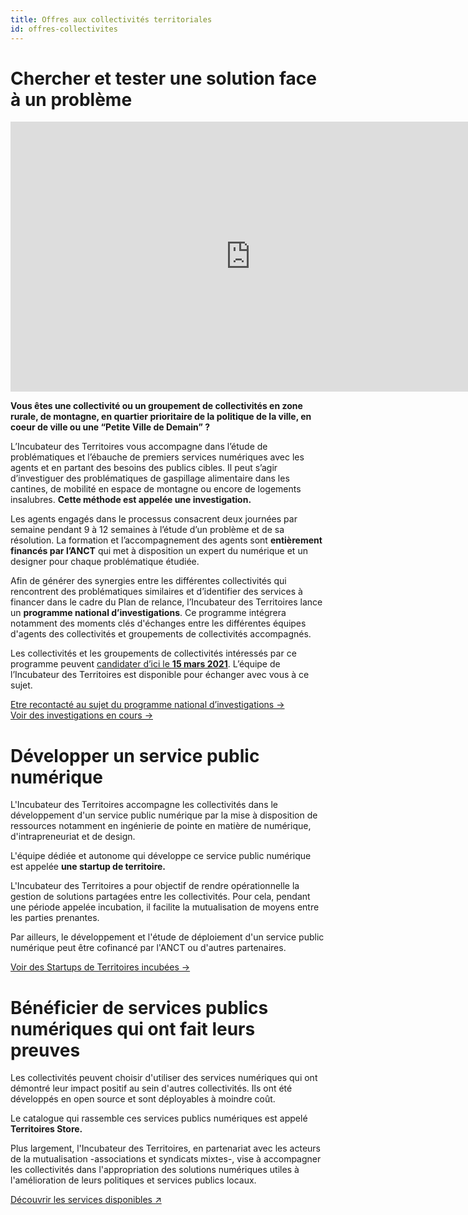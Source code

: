 ```yaml
---
title: Offres aux collectivités territoriales
id: offres-collectivites
---
```


# Chercher et tester une solution face à un problème

<iframe class="mx-auto my-8" width="768" height="432" src="https://www.youtube.com/embed/MSmI_R0MC0M" frameborder="0" allow="accelerometer; autoplay; clipboard-write; encrypted-media; gyroscope; picture-in-picture" allowfullscreen></iframe>

**Vous êtes une collectivité ou un groupement de collectivités en zone rurale, de montagne, en quartier prioritaire de la politique de la ville, en coeur de ville ou une “Petite Ville de Demain” ?**

L’Incubateur des Territoires vous accompagne dans l’étude de problématiques et l’ébauche de premiers services numériques avec les agents et en partant des besoins des publics cibles. Il peut s’agir d’investiguer des problématiques de gaspillage alimentaire dans les cantines, de mobilité en espace de montagne ou encore de logements insalubres. **Cette méthode est appelée une investigation.**

Les agents engagés dans le processus consacrent deux journées par semaine pendant 9 à 12 semaines à l’étude d’un problème et de sa résolution. La formation et l’accompagnement des agents sont **entièrement financés par l’ANCT** qui met à disposition un expert du numérique et un designer pour chaque problématique étudiée.

Afin de générer des synergies entre les différentes collectivités qui rencontrent des problématiques similaires et d’identifier des services à financer dans le cadre du Plan de relance, l’Incubateur des Territoires lance un **programme national d’investigations**. Ce programme intégrera notamment des moments clés d'échanges entre les différentes équipes d'agents des collectivités et groupements de collectivités accompagnés. 

Les collectivités et les groupements de collectivités intéressés par ce programme peuvent [candidater d’ici le **15 mars 2021**](). L’équipe de l’Incubateur des Territoires est disponible pour échanger avec vous à ce sujet.


<a href="https://airtable.com/shrLx1W28BkkjE9xf" class="cta">Etre recontacté au sujet du programme national d’investigations →</a><br>
<a href="/actions/programme-investigation/" class="cta">Voir des investigations en cours →</a>

# Développer un service public numérique

L'Incubateur des Territoires accompagne les collectivités dans le développement d'un service public numérique par la mise à disposition de ressources notamment en ingénierie de pointe en matière de numérique, d'intrapreneuriat et de design.

L'équipe dédiée et autonome qui développe ce service public numérique est appelée **une startup de territoire.**

L'Incubateur des Territoires a pour objectif de rendre opérationnelle la gestion de solutions partagées entre les collectivités. Pour cela, pendant une période appelée incubation, il facilite la mutualisation de moyens entre les parties prenantes.

Par ailleurs, le développement et l'étude de déploiement d'un service public numérique peut être cofinancé par l'ANCT ou d'autres partenaires.

<!-- <a href="/contact-territoires/?prefill_Sujets=en savoir plus sur le programme des Startups de Territoires" class="cta">Être recontacté au sujet des Startups de Territoires →</a> -->
<a href="/actions/startups-territoires/" class="cta">Voir des Startups de Territoires incubées →</a>

# Bénéficier de services publics numériques qui ont fait leurs preuves

Les collectivités peuvent choisir d'utiliser des services numériques qui ont démontré leur impact positif au sein d'autres collectivités. Ils ont été développés en open source et sont déployables à moindre coût. 

Le catalogue qui rassemble ces services publics numériques est appelé **Territoires Store.**

Plus largement, l'Incubateur des Territoires, en partenariat avec les acteurs de la mutualisation -associations et syndicats mixtes-, vise à accompagner les collectivités dans l'appropriation des solutions numériques utiles à l'amélioration de leurs politiques et services publics locaux.

<a href="https://territoires.store" target="_blank" class="cta">Découvrir les services disponibles ↗︎</a>

